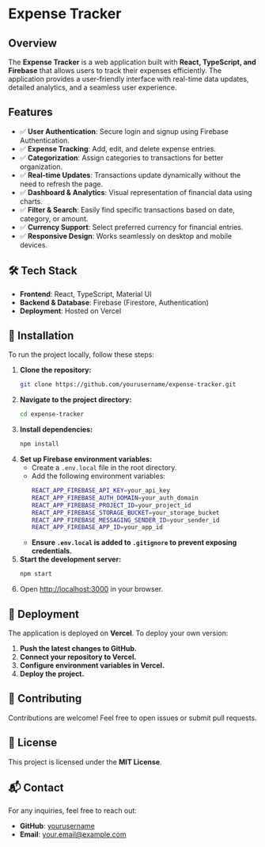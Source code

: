 # Expense Tracker

## Overview
The **Expense Tracker** is a web application built with **React, TypeScript, and Firebase** that allows users to track their expenses efficiently. The application provides a user-friendly interface with real-time data updates, detailed analytics, and a seamless user experience.

## Features
- ✅ **User Authentication**: Secure login and signup using Firebase Authentication.
- ✅ **Expense Tracking**: Add, edit, and delete expense entries.
- ✅ **Categorization**: Assign categories to transactions for better organization.
- ✅ **Real-time Updates**: Transactions update dynamically without the need to refresh the page.
- ✅ **Dashboard & Analytics**: Visual representation of financial data using charts.
- ✅ **Filter & Search**: Easily find specific transactions based on date, category, or amount.
- ✅ **Currency Support**: Select preferred currency for financial entries.
- ✅ **Responsive Design**: Works seamlessly on desktop and mobile devices.

## 🛠 Tech Stack
- **Frontend**: React, TypeScript, Material UI
- **Backend & Database**: Firebase (Firestore, Authentication)
- **Deployment**: Hosted on Vercel

## 🚀 Installation
To run the project locally, follow these steps:

1. **Clone the repository:**
   ```sh
   git clone https://github.com/yourusername/expense-tracker.git
   ```
2. **Navigate to the project directory:**
   ```sh
   cd expense-tracker
   ```
3. **Install dependencies:**
   ```sh
   npm install
   ```
4. **Set up Firebase environment variables:**
   - Create a `.env.local` file in the root directory.
   - Add the following environment variables:
     ```sh
     REACT_APP_FIREBASE_API_KEY=your_api_key
     REACT_APP_FIREBASE_AUTH_DOMAIN=your_auth_domain
     REACT_APP_FIREBASE_PROJECT_ID=your_project_id
     REACT_APP_FIREBASE_STORAGE_BUCKET=your_storage_bucket
     REACT_APP_FIREBASE_MESSAGING_SENDER_ID=your_sender_id
     REACT_APP_FIREBASE_APP_ID=your_app_id
     ```
   - **Ensure `.env.local` is added to `.gitignore` to prevent exposing credentials.**
5. **Start the development server:**
   ```sh
   npm start
   ```
6. Open [http://localhost:3000](http://localhost:3000) in your browser.

## 🚢 Deployment
The application is deployed on **Vercel**. To deploy your own version:

1. **Push the latest changes to GitHub.**
2. **Connect your repository to Vercel.**
3. **Configure environment variables in Vercel.**
4. **Deploy the project.**

## 🤝 Contributing
Contributions are welcome! Feel free to open issues or submit pull requests.

## 📜 License
This project is licensed under the **MIT License**.

## 📬 Contact
For any inquiries, feel free to reach out:
- **GitHub**: [yourusername](https://github.com/yourusername)
- **Email**: [your.email@example.com](mailto:your.email@example.com)
